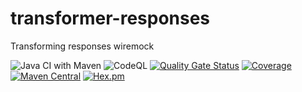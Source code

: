 # transformer-responses
Transforming responses wiremock

![Java CI with Maven](https://github.com/mvallim/transformer-responses/workflows/Java%20CI%20with%20Maven/badge.svg?branch=master)
![CodeQL](https://github.com/mvallim/transformer-responses/workflows/CodeQL/badge.svg?branch=master)
[![Quality Gate Status](https://sonarcloud.io/api/project_badges/measure?project=transformer-responses&metric=alert_status)](https://sonarcloud.io/dashboard?id=transformer-responses)
[![Coverage](https://sonarcloud.io/api/project_badges/measure?project=transformer-responses&metric=coverage)](https://sonarcloud.io/dashboard?id=transformer-responses)
[![Maven Central](https://maven-badges.herokuapp.com/maven-central/com.github.mvallim/transformer-responses/badge.svg)](https://maven-badges.herokuapp.com/maven-central/com.github.mvallim/transformer-responses)
[![Hex.pm](https://img.shields.io/hexpm/l/plug.svg)](http://www.apache.org/licenses/LICENSE-2.0)
